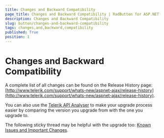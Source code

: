 ```yaml
---
title: Changes and Backward Compatibility
page_title: Changes and Backward Compatibility | RadButton for ASP.NET AJAX Documentation
description: Changes and Backward Compatibility
slug: button/changes-and-backward-compatibility
tags: changes,and,backward,compatibility
published: True
position: 1
---
```


# Changes and Backward Compatibility

A complete list of all changes can be found on the Release History page: [http://www.telerik.com/support/whats-new/aspnet-ajax/release-history](http://www.telerik.com/support/whats-new/aspnet-ajax/release-history).

You can also use the [Telerik API Analyser](https://docs.telerik.com/devtools/aspnet-ajax/general-information/integration-with-visual-studio/visual-studio-extensions/upgrade-api-analyzer) to make your upgrade process easier by comparing the version you upgrade from with the one you upgrade to.

The following sticky thread may be helpful with the upgrade too: [Known Issues and Important Changes](https://www.telerik.com/forums/known-issues-and-important-changes).
